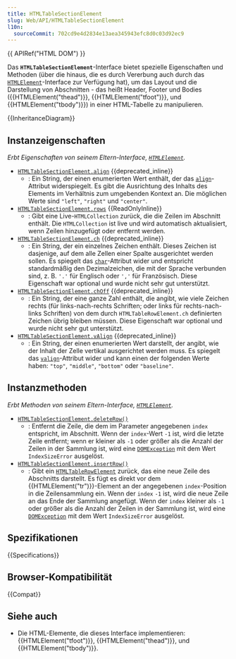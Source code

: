 ```yaml
---
title: HTMLTableSectionElement
slug: Web/API/HTMLTableSectionElement
l10n:
  sourceCommit: 702cd9e4d2834e13aea345943efc8d0c03d92ec9
---
```


{{ APIRef("HTML DOM") }}

Das **`HTMLTableSectionElement`**-Interface bietet spezielle Eigenschaften und Methoden (über die hinaus, die es durch Vererbung auch durch das [`HTMLElement`](/de/docs/Web/API/HTMLElement)-Interface zur Verfügung hat), um das Layout und die Darstellung von Abschnitten - das heißt Header, Footer und Bodies ({{HTMLElement("thead")}}, {{HTMLElement("tfoot")}}, und {{HTMLElement("tbody")}}) in einer HTML-Tabelle zu manipulieren.

{{InheritanceDiagram}}

## Instanzeigenschaften

_Erbt Eigenschaften von seinem Eltern-Interface, [`HTMLElement`](/de/docs/Web/API/HTMLElement)._

- [`HTMLTableSectionElement.align`](/de/docs/Web/API/HTMLTableSectionElement/align) {{deprecated_inline}}
  - : Ein String, der einen enumerierten Wert enthält, der das [`align`](/de/docs/Web/HTML/Element/tr#align)-Attribut widerspiegelt. Es gibt die Ausrichtung des Inhalts des Elements im Verhältnis zum umgebenden Kontext an. Die möglichen Werte sind `"left"`, `"right"` und `"center"`.
- [`HTMLTableSectionElement.rows`](/de/docs/Web/API/HTMLTableSectionElement/rows) {{ReadOnlyInline}}
  - : Gibt eine Live-`HTMLCollection` zurück, die die Zeilen im Abschnitt enthält. Die `HTMLCollection` ist live und wird automatisch aktualisiert, wenn Zeilen hinzugefügt oder entfernt werden.
- [`HTMLTableSectionElement.ch`](/de/docs/Web/API/HTMLTableSectionElement/ch) {{deprecated_inline}}
  - : Ein String, der ein einzelnes Zeichen enthält. Dieses Zeichen ist dasjenige, auf dem alle Zellen einer Spalte ausgerichtet werden sollen. Es spiegelt das [`char`](/de/docs/Web/HTML/Element/tr#char)-Attribut wider und entspricht standardmäßig den Dezimalzeichen, die mit der Sprache verbunden sind, z. B. `'.'` für Englisch oder `','` für Französisch. Diese Eigenschaft war optional und wurde nicht sehr gut unterstützt.
- [`HTMLTableSectionElement.chOff`](/de/docs/Web/API/HTMLTableSectionElement/chOff) {{deprecated_inline}}
  - : Ein String, der eine ganze Zahl enthält, die angibt, wie viele Zeichen rechts (für links-nach-rechts Schriften; oder links für rechts-nach-links Schriften) von dem durch `HTMLTableRowElement.ch` definierten Zeichen übrig bleiben müssen. Diese Eigenschaft war optional und wurde nicht sehr gut unterstützt.
- [`HTMLTableSectionElement.vAlign`](/de/docs/Web/API/HTMLTableSectionElement/vAlign) {{deprecated_inline}}
  - : Ein String, der einen enumerierten Wert darstellt, der angibt, wie der Inhalt der Zelle vertikal ausgerichtet werden muss. Es spiegelt das [`valign`](/de/docs/Web/HTML/Element/tr#valign)-Attribut wider und kann einen der folgenden Werte haben: `"top"`, `"middle"`, `"bottom"` oder `"baseline"`.

## Instanzmethoden

_Erbt Methoden von seinem Eltern-Interface, [`HTMLElement`](/de/docs/Web/API/HTMLElement)._

- [`HTMLTableSectionElement.deleteRow()`](/de/docs/Web/API/HTMLTableSectionElement/deleteRow)
  - : Entfernt die Zeile, die dem im Parameter angegebenen `index` entspricht, im Abschnitt. Wenn der `index`-Wert `-1` ist, wird die letzte Zeile entfernt; wenn er kleiner als `-1` oder größer als die Anzahl der Zeilen in der Sammlung ist, wird eine [`DOMException`](/de/docs/Web/API/DOMException) mit dem Wert `IndexSizeError` ausgelöst.
- [`HTMLTableSectionElement.insertRow()`](/de/docs/Web/API/HTMLTableSectionElement/insertRow)
  - : Gibt ein [`HTMLTableRowElement`](/de/docs/Web/API/HTMLTableRowElement) zurück, das eine neue Zeile des Abschnitts darstellt. Es fügt es direkt vor dem {{HTMLElement("tr")}}-Element an der angegebenen `index`-Position in die Zeilensammlung ein. Wenn der `index` `-1` ist, wird die neue Zeile an das Ende der Sammlung angefügt. Wenn der `index` kleiner als `-1` oder größer als die Anzahl der Zeilen in der Sammlung ist, wird eine [`DOMException`](/de/docs/Web/API/DOMException) mit dem Wert `IndexSizeError` ausgelöst.

## Spezifikationen

{{Specifications}}

## Browser-Kompatibilität

{{Compat}}

## Siehe auch

- Die HTML-Elemente, die dieses Interface implementieren: {{HTMLElement("tfoot")}}, {{HTMLElement("thead")}}, und {{HTMLElement("tbody")}}.
